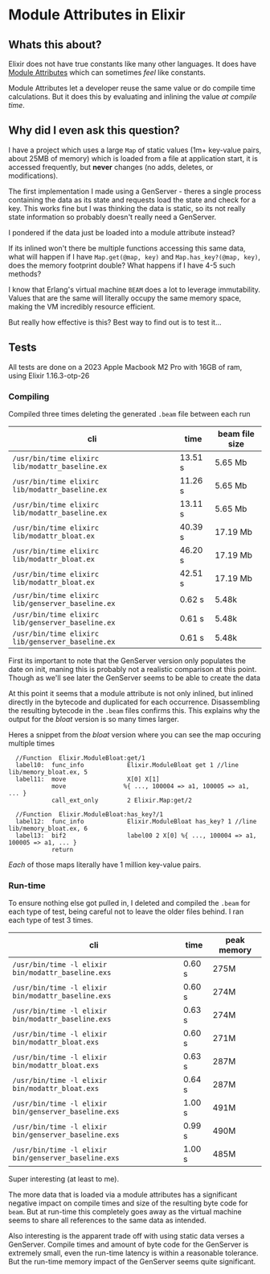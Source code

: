 # Module Attributes in Elixir

## Whats this about?

Elixir does not have true constants like many other languages. It does have [Module Attributes](https://hexdocs.pm/elixir/module-attributes.html) which can sometimes *feel* like constants.

Module Attributes let a developer reuse the same value or do compile time calculations.  But it does this by evaluating and inlining the value *at compile time*.

## Why did I even ask this question?

I have a project which uses a large `Map` of static values (1m+ key-value pairs, about 25MB of memory) which is loaded from a file at application start, it is accessed frequently, but **never** changes (no adds, deletes, or modifications).

The first implementation I made using a GenServer - theres a single process containing the data as its state and requests load the state and check for a key. This works fine but I was thinking the data is static, so its not really state information so probably doesn't really need a GenServer.

I pondered if the data just be loaded into a module attribute instead?

If its inlined won't there be multiple functions accessing this same data, what will happen if I have `Map.get(@map, key)` and `Map.has_key?(@map, key)`, does the memory footprint double?  What happens if I have 4-5 such methods?

I know that Erlang's virtual machine `BEAM` does a lot to leverage immutability. Values that are the same will literally occupy the same memory space, making the VM incredibly resource efficient.

But really how effective is this? Best way to find out is to test it...

## Tests

All tests are done on a 2023 Apple Macbook M2 Pro with 16GB of ram, using Elixir 1.16.3-otp-26

### Compiling

Compiled three times deleting the generated `.beam` file between each run

| cli | time | beam file size |
| --- | --- | --- |
| `/usr/bin/time elixirc lib/modattr_baseline.ex` | 13.51 s | 5.65 Mb |
| `/usr/bin/time elixirc lib/modattr_baseline.ex` | 11.26 s | 5.65 Mb |
| `/usr/bin/time elixirc lib/modattr_baseline.ex` | 13.11 s | 5.65 Mb |
| `/usr/bin/time elixirc lib/modattr_bloat.ex` | 40.39 s | 17.19 Mb |
| `/usr/bin/time elixirc lib/modattr_bloat.ex` | 46.20 s | 17.19 Mb |
| `/usr/bin/time elixirc lib/modattr_bloat.ex` | 42.51 s | 17.19 Mb |
| `/usr/bin/time elixirc lib/genserver_baseline.ex` | 0.62 s | 5.48k |
| `/usr/bin/time elixirc lib/genserver_baseline.ex` | 0.61 s | 5.48k |
| `/usr/bin/time elixirc lib/genserver_baseline.ex` | 0.61 s | 5.48k |

First its important to note that the GenServer version only populates the date on init, maning this is probably not a realistic comparison at this point. Though as we'll see later the GenServer seems to be able to create the data

At this point it seems that a module attribute is not only inlined, but inlined directly in the bytecode and duplicated for each occurrence.  Disassembling the resulting bytecode in the `.beam` files confirms this.  This explains why the output for the *bloat* version is so many times larger.

Heres a snippet from the *bloat* version where you can see the map occuring multiple times

```
  //Function  Elixir.ModuleBloat:get/1
  label10:  func_info            Elixir.ModuleBloat get 1 //line lib/memory_bloat.ex, 5
  label11:  move                 X[0] X[1]
            move                %{ ..., 100004 => a1, 100005 => a1, ... }
            call_ext_only        2 Elixir.Map:get/2

  //Function  Elixir.ModuleBloat:has_key?/1
  label12:  func_info            Elixir.ModuleBloat has_key? 1 //line lib/memory_bloat.ex, 6
  label13:  bif2                 label00 2 X[0] %{ ..., 100004 => a1, 100005 => a1, ... }
            return

```

*Each* of those maps literally have 1 million key-value pairs.

### Run-time

To ensure nothing else got pulled in, I deleted and compiled the `.beam` for each type of test, being careful not to leave the older files behind. I ran each type of test 3 times.

| cli | time | peak memory |
| --- | --- | -- |
| `/usr/bin/time -l elixir bin/modattr_baseline.exs` | 0.60 s | 275M |
| `/usr/bin/time -l elixir bin/modattr_baseline.exs` | 0.60 s | 274M |
| `/usr/bin/time -l elixir bin/modattr_baseline.exs` | 0.63 s | 274M |
| `/usr/bin/time -l elixir bin/modattr_bloat.exs` | 0.60 s | 271M |
| `/usr/bin/time -l elixir bin/modattr_bloat.exs` | 0.63 s | 287M |
| `/usr/bin/time -l elixir bin/modattr_bloat.exs` | 0.64 s | 287M |
| `/usr/bin/time -l elixir bin/genserver_baseline.exs` | 1.00 s | 491M |
| `/usr/bin/time -l elixir bin/genserver_baseline.exs` | 0.99 s | 490M |
| `/usr/bin/time -l elixir bin/genserver_baseline.exs` | 1.00 s | 485M |

Super interesting (at least to me).

The more data that is loaded via a module attributes has a significant negative impact on compile times and size of the resulting byte code for `beam`.  But at run-time this completely goes away as the virtual machine seems to share all references to the same data as intended.

Also interesting is the apparent trade off with using static data verses a GenServer.  Compile times and amount of byte code for the GenServer is extremely small, even the run-time latency is within a reasonable tolerance.  But the run-time memory impact of the GenServer seems quite significant.
